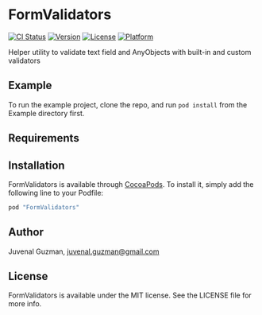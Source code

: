 # FormValidators

[![CI Status](http://img.shields.io/travis/juvs/FormValidators.svg?style=flat)](https://travis-ci.org/juvs/FormValidators)
[![Version](https://img.shields.io/cocoapods/v/FormValidators.svg?style=flat)](http://cocoapods.org/pods/FormValidators)
[![License](https://img.shields.io/cocoapods/l/FormValidators.svg?style=flat)](http://cocoapods.org/pods/FormValidators)
[![Platform](https://img.shields.io/cocoapods/p/FormValidators.svg?style=flat)](http://cocoapods.org/pods/FormValidators)

Helper utility to validate text field and AnyObjects with built-in and custom validators

## Example

To run the example project, clone the repo, and run `pod install` from the Example directory first.

## Requirements

## Installation

FormValidators is available through [CocoaPods](http://cocoapods.org). To install
it, simply add the following line to your Podfile:

```ruby
pod "FormValidators"
```

## Author

Juvenal Guzman, juvenal.guzman@gmail.com

## License

FormValidators is available under the MIT license. See the LICENSE file for more info.
